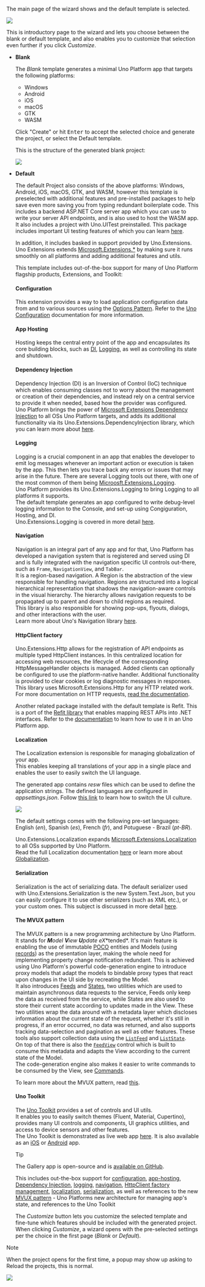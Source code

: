 The main page of the wizard shows and the default template is selected.

![](assets/wizard-intro.jpg)

This is introductory page to the wizard and lets you choose between the blank or default template, and also enables you to customize that selection even further if you click *Customize*.

- **Blank**

    The *Blank* template generates a minimal Uno Platform app that targets the following platforms:

    - Windows
    - Android
    - iOS
    - macOS
    - GTK
    - WASM

    Click "Create" or hit <kbd>Enter</kbd> to accept the selected choice and generate the project, or select the Default template.

    This is the structure of the generated blank project:

    ![](assets/blank-project-structure.jpg)    

- **Default**

    The default Project also consists of the above platforms: Windows, Android, iOS, macOS, GTK, and WASM, however this template is preselected with additional features and pre-installed packages to help save even more saving you from typing redundant boilerplate code.
    This includes a backend ASP.NET Core server app which you can use to write your server API endpoints, and is also used to host the WASM app.  
    It also includes a project with Uno.UITest preinstalled. This package includes important UI testing features of which you can learn [here](xref:Uno.UITest.GetStarted).  

    In addition, it includes basked in support provided by Uno.Extensions. Uno Extensions extends [Microsoft.Extensions.*](https://learn.microsoft.com/en-us/dotnet/standard/runtime-libraries-overview#extensions-to-the-runtime-libraries) by making sure it runs smoothly on all platforms and adding additional features and utils.

    This template includes out-of-the-box support for many of Uno Platform flagship products, Extensions, and Toolkit:

    #### Configuration

    This extension provides a way to load application configuration data from and to various sources using the [Options Pattern](https://learn.microsoft.com/en-us/dotnet/core/extensions/options).
    Refer to the [Uno Configuration](xref:Overview.Configuration) documentation for more information.

    #### App Hosting

    Hosting keeps the central entry point of the app and encapsulates its core building blocks, such as [DI](#dependency-injection), [Logging](#logging), as well as controlling its state and shutdown.

    #### Dependency Injection

    Dependency Injection (DI) is an Inversion of Control (IoC) technique which enables consuming classes not to worry about the management or creation of their dependencies, and instead rely on a central service to provide it when needed, based how the provider was configured.      
    Uno Platform brings the power of [Microsoft Extensions Dependency Injection](https://learn.microsoft.com/en-us/dotnet/core/extensions/dependency-injection) to all OSs Uno Platform targets, and adds its additional functionality via its Uno.Extensions.DependencyInjection library, which you can learn more about [here](xref:Overview.DependencyInjection).

    #### Logging

    Logging is a crucial component in an app that enables the developer to emit log messages whenever an important action or execution is taken by the app. This then lets you trace back any errors or issues that may arise in the future.
    There are several Logging tools out there, with one of the most common of them being [Microosft.Extensions.Logging](https://learn.microsoft.com/en-us/dotnet/core/extensions/logging).  
    Uno Platform provides its Uno.Extensions.Logging to bring Logging to all platforms it supports.  
    The default template generates an app configured to write debug-level logging information to the Console, and set-up using Congiguration, Hosting, and DI.  
    Uno.Extensions.Logging is covered in more detail [here](xref:Overview.Logging).

    #### Navigation

    Navigation is an integral part of any app and for that, Uno Platform has developed a navigation system that is registered and served using DI and is fully integrated with the navigation specific UI controls out-there, such as `Frame`, `NavigationView`, and `TabBar`.  
    It is a region-based navigation. A Region is the abstraction of the view responsible for handling navigation. Regions are structured into a logical hierarchical representation that shadows the navigation-aware controls in the visual hierarchy. The hierarchy allows navigation requests to be propagated up to parent and down to child regions as required.  
    This library is also responsible for showing pop-ups, flyouts, dialogs, and other interactions with the user.  
    Learn more about Uno's Navigation library [here](xref:Overview.Navigation).

    #### HttpClient factory

    Uno.Extensions.Http allows for the registration of API endpoints as multiple typed HttpClient instances. In this centralized location for accessing web resources, the lifecycle of the corresponding HttpMessageHandler objects is managed. Added clients can optionally be configured to use the platform-native handler. Additional functionality is provided to clear cookies or log diagnostic messages in responses. This library uses Microsoft.Extensions.Http for any HTTP related work.
    For more documentation on HTTP requests, [read the documentation](xref:Overview.Http).

    Another related package installed with the default template is Refit. This is a port of the [Refit library](https://github.com/reactiveui/refit) that enables mapping REST APIs into .NET interfaces.
    Refer to the [documentation](xref:Overview.Http#refit) to learn how to use it in an Uno Platform app.

    #### Localization

    The Localization extension is responsible for managing globalization of your app.  
    This enables keeping all translations of your app in a single place and enables the user to easily switch the UI language.

    The generated app contains *resw* files which can be used to define the application strings. The defined languages are configured in *appsettings.json*. Follow [this link](Learn.Tutorials.Localization.HowToUseLocalization#3-update-the-ui-culture-with-localizationsettings) to learn how to switch the UI culture.

    ![](Assets/localization.jpg)
    
    The default settings comes with the following pre-set languages: English (*en*), Spanish (*es*), French (*fr*), and Potuguese - Brazil (*pt-BR*).

    Uno.Extensions.Localization expands [Microsoft.Extensions.Localization](https://learn.microsoft.com/en-us/dotnet/core/extensions/localization) to all OSs supported by Uno Platform.  
    Read the full Localization documentation [here](xref:Overview.Localization) or learn more about [Globalization](https://learn.microsoft.com/en-us/dotnet/core/extensions/globalization).


    #### Serialization

    Serialization is the act of serializing data. The default serializer used with Uno.Extensions.Serialization is the new System.Text.Json, but you can easily configure it to use other serializers (such as XML etc.), or your custom ones.
    This subject is discussed in more detail [here](xref:Overview.Serialization).

    #### The MVUX pattern

    The MVUX pattern is a new programming architecture by Uno Platform. It stands for ***M**odel **V**iew **U**pdate e**X**tended*.
    It's main feature is enabling the use of immutable [POCO](https://en.wikipedia.org/wiki/Plain_old_CLR_object) entities and Models (using [records](https://learn.microsoft.com/en-us/dotnet/csharp/whats-new/tutorials/records)) as the presentation layer, making the whole need for implementing property change notification redundant.
    This is achieved using Uno Platform's powerful code-generation engine to introduce proxy models that adapt the models to bindable proxy types that react upon changes in the UI side by recreating the Model.  
    It also introduces [Feeds](xref:Overview.Mvux.Feeds) and [States](xref:Overview.Mvux.States), two utilities which are used to maintain asynchronous data requests to the service, Feeds only keep the data as received from the service, while States are also used to store their current state according to updates made in the View. These two utilities wrap the data around with a metadata layer which discloses information about the current state of the request, whether it's still in progress, if an error occurred, no data was returned, and also supports tracking data-selection and pagination as well as other features. These tools also support collection data using the [`ListFeed`](xref:Overview.Mvux.ListFeeds) and [`ListState`](xref:Overview.Mvux.ListStates).  
    On top of that there is also the [`FeedView`](xref:Overview.Mvux.FeedView) control which is built to consume this metadata and adapts the View according to the current state of the Model.  
    The code-generation engine also makes it easier to write commands to be consumed by the View, see [Commands](xref:Overview.Mvux.Advanced.Commands).

    To learn more about the MVUX pattern, read [this](xref:Overview.Mvux.Overview).

    #### Uno Toolkit

    The [Uno Toolkit](https://platform.uno/uno-toolkit) provides a set of controls and UI utils.  
    It enables you to easily switch themes (Fluent, Material, Cupertino), provides many UI controls and components, UI graphics utilities, and access to device sensors and other features.  
    The Uno Toolkit is demonstrated as live web app [here](https://gallery.platform.uno/). It is also available as an [iOS](https://apps.apple.com/us/app/uno-gallery/id1380984680) or [Android](https://play.google.com/store/apps/details?id=com.nventive.uno.ui.demo) app.

    > [!TIP]  
    > The Gallery app is open-source and is [available on GitHub](https://github.com/unoplatform/uno.gallery).

    This includes out-the-box support for [configuration](xref:Overview.Configuration), [app-hosting](xref:Overview.Hosting), [Dependency Injection](xref:Overview.DependencyInjection), [logging](xref:Overview.Logging), [navigation](xref:Overview.Navigation), [HttpClient factory management](xref:Overview.Http), [localization](xref:Overview.Localization), [serialization](xref:Overview.Serialization), as well as references to the new [MVUX pattern](xref:Overview.Mvux.Overview) - Uno Platforms new architecture for managing app's state, and references to the Uno Toolkit 
                
    The *Customize* button lets you customize the selected template and fine-tune which features should be included with the generated project.  
    When clicking *Customize*, a wizard opens with the pre-selected settings per the choice in the first page (*Blank* or *Default*).

> [!NOTE]  
> When the project opens for the first time, a popup may show up asking to Reload the projects, this is normal.
>
> ![](assets/reload-projects.jpg)
